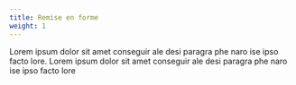 ```yaml
---
title: Remise en forme
weight: 1
---
```

Lorem ipsum dolor sit amet conseguir ale desi paragra phe naro ise ipso facto lore. Lorem ipsum dolor sit amet conseguir ale desi paragra phe naro ise ipso facto lore